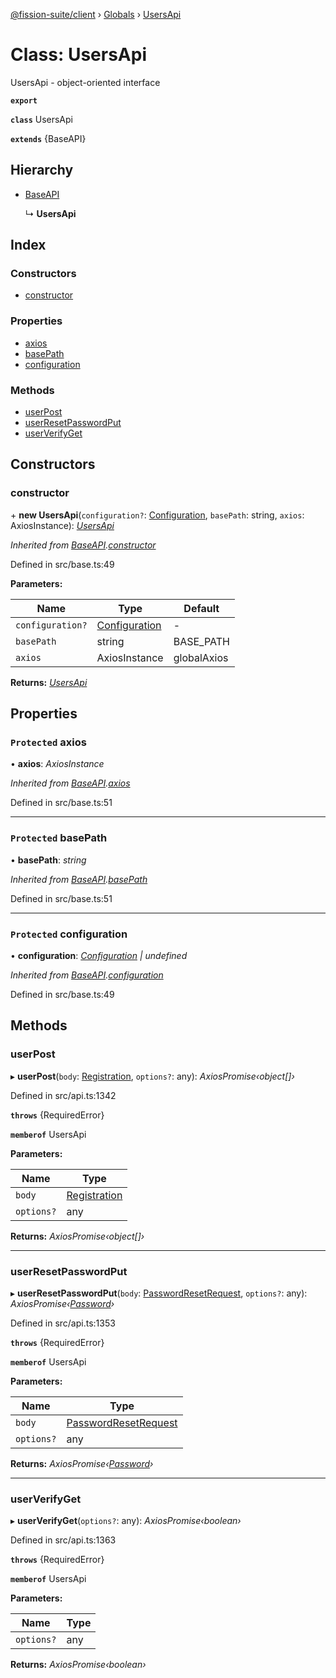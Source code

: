 [@fission-suite/client](../README.md) › [Globals](../globals.md) › [UsersApi](usersapi.md)

# Class: UsersApi

UsersApi - object-oriented interface

**`export`** 

**`class`** UsersApi

**`extends`** {BaseAPI}

## Hierarchy

* [BaseAPI](baseapi.md)

  ↳ **UsersApi**

## Index

### Constructors

* [constructor](usersapi.md#constructor)

### Properties

* [axios](usersapi.md#protected-axios)
* [basePath](usersapi.md#protected-basepath)
* [configuration](usersapi.md#protected-configuration)

### Methods

* [userPost](usersapi.md#userpost)
* [userResetPasswordPut](usersapi.md#userresetpasswordput)
* [userVerifyGet](usersapi.md#userverifyget)

## Constructors

###  constructor

\+ **new UsersApi**(`configuration?`: [Configuration](configuration.md), `basePath`: string, `axios`: AxiosInstance): *[UsersApi](usersapi.md)*

*Inherited from [BaseAPI](baseapi.md).[constructor](baseapi.md#constructor)*

Defined in src/base.ts:49

**Parameters:**

Name | Type | Default |
------ | ------ | ------ |
`configuration?` | [Configuration](configuration.md) | - |
`basePath` | string |  BASE_PATH |
`axios` | AxiosInstance |  globalAxios |

**Returns:** *[UsersApi](usersapi.md)*

## Properties

### `Protected` axios

• **axios**: *AxiosInstance*

*Inherited from [BaseAPI](baseapi.md).[axios](baseapi.md#protected-axios)*

Defined in src/base.ts:51

___

### `Protected` basePath

• **basePath**: *string*

*Inherited from [BaseAPI](baseapi.md).[basePath](baseapi.md#protected-basepath)*

Defined in src/base.ts:51

___

### `Protected` configuration

• **configuration**: *[Configuration](configuration.md) | undefined*

*Inherited from [BaseAPI](baseapi.md).[configuration](baseapi.md#protected-configuration)*

Defined in src/base.ts:49

## Methods

###  userPost

▸ **userPost**(`body`: [Registration](../interfaces/registration.md), `options?`: any): *AxiosPromise‹object[]›*

Defined in src/api.ts:1342

**`throws`** {RequiredError}

**`memberof`** UsersApi

**Parameters:**

Name | Type |
------ | ------ |
`body` | [Registration](../interfaces/registration.md) |
`options?` | any |

**Returns:** *AxiosPromise‹object[]›*

___

###  userResetPasswordPut

▸ **userResetPasswordPut**(`body`: [PasswordResetRequest](../interfaces/passwordresetrequest.md), `options?`: any): *AxiosPromise‹[Password](../interfaces/password.md)›*

Defined in src/api.ts:1353

**`throws`** {RequiredError}

**`memberof`** UsersApi

**Parameters:**

Name | Type |
------ | ------ |
`body` | [PasswordResetRequest](../interfaces/passwordresetrequest.md) |
`options?` | any |

**Returns:** *AxiosPromise‹[Password](../interfaces/password.md)›*

___

###  userVerifyGet

▸ **userVerifyGet**(`options?`: any): *AxiosPromise‹boolean›*

Defined in src/api.ts:1363

**`throws`** {RequiredError}

**`memberof`** UsersApi

**Parameters:**

Name | Type |
------ | ------ |
`options?` | any |

**Returns:** *AxiosPromise‹boolean›*
